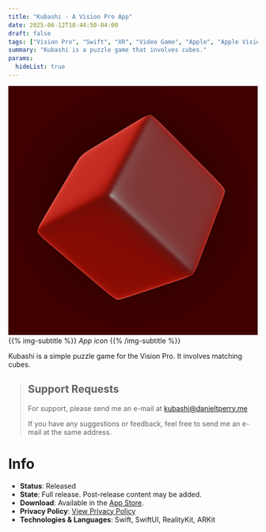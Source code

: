 ```yaml
---
title: "Kubashi - A Vision Pro App"
date: 2025-06-12T18:44:50-04:00
draft: false
tags: ["Vision Pro", "Swift", "XR", "Video Game", "Apple", "Apple Vision"]
summary: "Kubashi is a puzzle game that involves cubes."
params:
  hideList: true
---
```


![](./app_icon.png#center)
{{% img-subtitle %}}
*App icon*
{{% /img-subtitle %}}

Kubashi is a simple puzzle game for the Vision Pro. It involves matching cubes.

> ## Support Requests
>
> For support, please send me an e-mail at <a href="mailto:kubashi@danieltperry.me?subject=Kubashi Support">kubashi\@danieltperry.me</a>
> 
> If you have any suggestions or feedback, feel free to send me an e-mail at the same address.

# Info
* **Status**: Released
* **State**: Full release. Post-release content may be added.
* **Download**: Available in the [App Store](https://apps.apple.com/us/app/kubashi/id6743453845).
* **Privacy Policy**: [View Privacy Policy](./privacy)
* **Technologies & Languages**: Swift, SwiftUI, RealityKit, ARKit